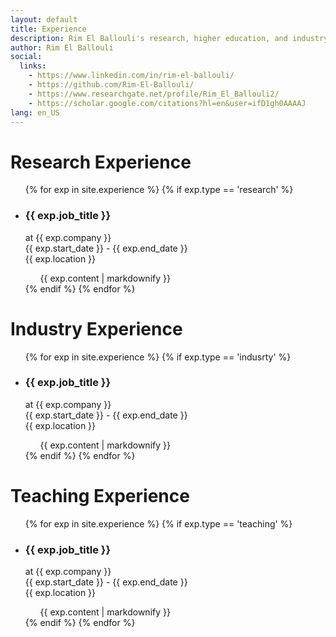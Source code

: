 ```yaml
---
layout: default
title: Experience
description: Rim El Ballouli's research, higher education, and industry experience
author: Rim El Ballouli
social:
  links:
    - https://www.linkedin.com/in/rim-el-ballouli/
    - https://github.com/Rim-El-Ballouli/
    - https://www.researchgate.net/profile/Rim_El_Ballouli2/
    - https://scholar.google.com/citations?hl=en&user=ifD1gh0AAAAJ
lang: en_US
---
```

<h1> Research Experience </h1>
<ul>
  {% for exp in site.experience %}
  {% if exp.type == 'research' %}
    <li>
      <h3>{{ exp.job_title }} </h3> at {{ exp.company }} <br/>
      {{ exp.start_date }} - {{ exp.end_date }}<br/>
      {{ exp.location }} 
      <div><ul>
      {{ exp.content | markdownify }}
      </ul></div>
    </li>
    {% endif %}
  {% endfor %}
</ul> 


<h1> Industry Experience</h1>
<ul>
  {% for exp in site.experience %}
  {% if exp.type == 'indusrty' %}
    <li>
      <h3> {{ exp.job_title }} </h3> at {{ exp.company }} <br/>
      {{ exp.start_date }} - {{ exp.end_date }}<br/>
      {{ exp.location }} 
      <div><ul>
      {{ exp.content | markdownify }}
      </ul></div>
    </li>
    {% endif %}
  {% endfor %}
</ul> 


<h1> Teaching Experience</h1>
<ul>
  {% for exp in site.experience %}
  {% if exp.type == 'teaching' %}
    <li>
      <h3> {{ exp.job_title }} </h3> at {{ exp.company }} <br/>
      {{ exp.start_date }} - {{ exp.end_date }}<br/>
      {{ exp.location }} 
      <div><ul>
      {{ exp.content | markdownify }}
      </ul></div>
    </li>
    {% endif %}
  {% endfor %}
</ul> 